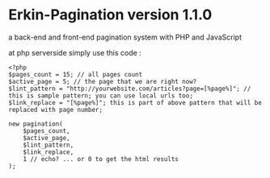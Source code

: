 # Erkin-Pagination version 1.1.0
a back-end and front-end pagination system with PHP and JavaScript

at php serverside simply use this code :
```
<?php
$pages_count = 15; // all pages count
$active_page = 5; // the page that we are right now?
$lint_pattern = "http://yourwebsite.com/articles?page=[%page%]"; // this is sample pattern; you can use local urls too;
$link_replace = "[%page%]"; this is part of above pattern that will be replaced with page number;

new pagination(
	$pages_count,
	$active_page,
	$lint_pattern,
	$link_replace,
	1 // echo? ... or 0 to get the html results
);
```
